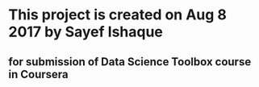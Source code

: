 # This project is created on Aug 8 2017 by Sayef Ishaque
## for submission of Data Science Toolbox course in Coursera
